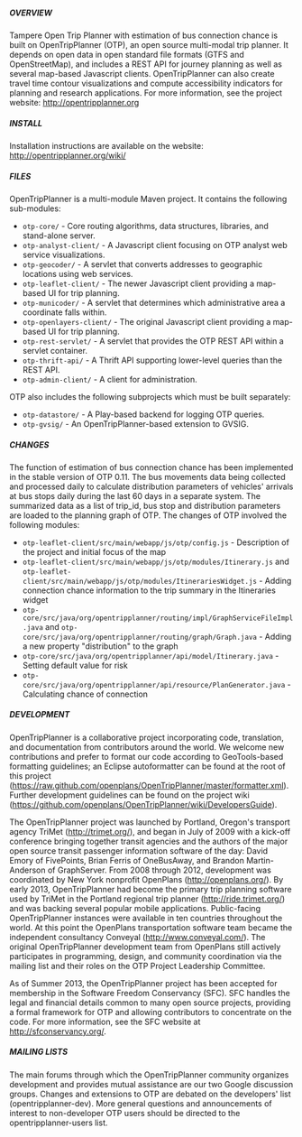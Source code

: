 ##### OVERVIEW

Tampere Open Trip Planner with estimation of bus connection chance is built on OpenTripPlanner (OTP), an open source multi-modal trip planner. It depends on open data in open standard file formats (GTFS and OpenStreetMap), and includes a REST API for journey planning as well as several map-based Javascript clients. OpenTripPlanner can also create travel time contour visualizations and compute accessibility indicators for planning and research applications. For more information, see the project website: http://opentripplanner.org


##### INSTALL

Installation instructions are available on the website: http://opentripplanner.org/wiki/

##### FILES

OpenTripPlanner is a multi-module Maven project. It contains the following sub-modules:

* `otp-core/`              - Core routing algorithms, data structures, libraries, and stand-alone server.
* `otp-analyst-client/`    - A Javascript client focusing on OTP analyst web service visualizations.
* `otp-geocoder/`          - A servlet that converts addresses to geographic locations using web services.
* `otp-leaflet-client/`    - The newer Javascript client providing a map-based UI for trip planning.
* `otp-municoder/`         - A servlet that determines which administrative area a coordinate falls within. 
* `otp-openlayers-client/` - The original Javascript client providing a map-based UI for trip planning.
* `otp-rest-servlet/`      - A servlet that provides the OTP REST API within a servlet container.
* `otp-thrift-api/`        - A Thrift API supporting lower-level queries than the REST API.
* `otp-admin-client/`      - A client for administration.

OTP also includes the following subprojects which must be built separately:

* `otp-datastore/`         - A Play-based backend for logging OTP queries.
* `otp-gvsig/`             - An OpenTripPlanner-based extension to GVSIG.

##### CHANGES

The function of estimation of bus connection chance has been implemented in the stable version of OTP 0.11. The bus movements data being collected and processed daily to calculate distribution parameters of vehicles' arrivals at bus stops daily during the last 60 days in a separate system. The summarized data as a list of trip_id, bus stop and distribution parameters are loaded to the planning graph of OTP. The changes of OTP involved the following modules: 

* `otp-leaflet-client/src/main/webapp/js/otp/config.js` - Description of the project and initial focus of the map
* `otp-leaflet-client/src/main/webapp/js/otp/modules/Itinerary.js` and `otp-leaflet-client/src/main/webapp/js/otp/modules/ItinerariesWidget.js` - Adding connection chance information to the trip summary in the Itineraries widget
* `otp-core/src/java/org/opentripplanner/routing/impl/GraphServiceFileImpl.java` and `otp-core/src/java/org/opentripplanner/routing/graph/Graph.java` - Adding a new property "distribution" to the graph
* `otp-core/src/java/org/opentripplanner/api/model/Itinerary.java` - Setting default value for risk
* `otp-core/src/java/org/opentripplanner/api/resource/PlanGenerator.java` - Calculating chance of connection

##### DEVELOPMENT

OpenTripPlanner is a collaborative project incorporating code, translation, and documentation from contributors around the world. We welcome new contributions and prefer to format our code according to GeoTools-based formatting guidelines; an Eclipse autoformatter can be found at the root of this project (https://raw.github.com/openplans/OpenTripPlanner/master/formatter.xml). Further development guidelines can be found on the project wiki (https://github.com/openplans/OpenTripPlanner/wiki/DevelopersGuide).

The OpenTripPlanner project was launched by Portland, Oregon's transport agency TriMet (http://trimet.org/), and began in July of 2009 with a kick-off conference bringing together transit agencies and the authors of the major open source transit passenger information software of the day: David Emory of FivePoints, Brian Ferris of OneBusAway, and Brandon Martin-Anderson of GraphServer. From 2008 through 2012, development was coordinated by New York nonprofit OpenPlans (http://openplans.org/). By early 2013, OpenTripPlanner had become the primary trip planning software used by TriMet in the Portland regional trip planner (http://ride.trimet.org/) and was backing several popular mobile applications. Public-facing OpenTripPlanner instances were available in ten countries throughout the world. At this point the OpenPlans transportation software team became the independent consultancy Conveyal (http://www.conveyal.com/). The original OpenTripPlanner development team from OpenPlans still actively participates in programming, design, and community coordination via the mailing list and their roles on the OTP Project Leadership Committee.

As of Summer 2013, the OpenTripPlanner project has been accepted for membership in the Software Freedom Conservancy (SFC). SFC handles the legal and financial details common to many open source projects, providing a formal framework for OTP and allowing contributors to concentrate on the code. For more information, see the SFC website at http://sfconservancy.org/.

##### MAILING LISTS

The main forums through which the OpenTripPlanner community organizes development and provides mutual assistance are our two Google discussion groups. Changes and extensions to OTP are debated on the developers' list (opentripplanner-dev). More general questions and announcements of interest to non-developer OTP users should be directed to the opentripplanner-users list.
